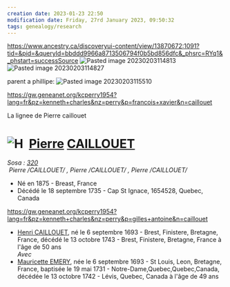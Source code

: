 ```yaml
---
creation date: 2023-01-23 22:50
modification date: Friday, 27rd January 2023, 09:50:32
tags: genealogy/research
---
```


https://www.ancestry.ca/discoveryui-content/view/13870672:1091?tid=&pid=&queryId=bbddd9966a8713506794f0b5bd856dfc&_phsrc=RYq1&_phstart=successSource
![Pasted image 20230203114813](Pasted%20image%2020230203114813.png)
![Pasted image 20230203114827](Pasted%20image%2020230203114827.png)

parent a phillipe:
![Pasted image 20230203115510](Pasted%20image%2020230203115510.png)


https://gw.geneanet.org/kcperry1954?lang=fr&pz=kenneth+charles&nz=perry&p=francois+xavier&n=caillouet


La lignee de Pierre caillouet

# ![H](https://gw.geneanet.org/images/male.png "H")  [Pierre](https://gw.geneanet.org/kcperry1954?lang=fr&pz=kenneth+charles&nz=perry&m=P&v=pierre) [CAILLOUET](https://gw.geneanet.org/kcperry1954?lang=fr&pz=kenneth+charles&nz=perry&m=N&v=caillouet)

_Sosa : [320](https://gw.geneanet.org/kcperry1954?lang=fr&pz=kenneth+charles&nz=perry&m=RL&i1=1083&i2=0&b1=1&b2=320)_  
 _Pierre /CAILLOUET/_ _, Pierre /CAILLOUET/_ _, Pierre /CAILLOUET/_   
  
  

-   Né en 1875 - Breast, France
-   Décédé le 18 septembre 1735 - Cap St Ignace, 1654528, Quebec, Canada

https://gw.geneanet.org/kcperry1954?lang=fr&pz=kenneth+charles&nz=perry&p=gilles+antoine&n=caillouet
-   [Henri CAILLOUET](https://gw.geneanet.org/kcperry1954?lang=fr&pz=kenneth+charles&nz=perry&p=henri&n=caillouet), né le 6 septembre 1693 - Brest, Finistere, Bretagne, France, décédé le 13 octobre 1743 - Brest, Finistere, Bretagne, France à l'âge de 50 ans   
    _Avec_
-   [Mauricette EMERY](https://gw.geneanet.org/kcperry1954?lang=fr&pz=kenneth+charles&nz=perry&p=mauricette&n=emery), née le 6 septembre 1693 - St Louis, Leon, Bretagne, France, baptisée le 19 mai 1731 - Notre-Dame,Quebec,Quebec,Canada, décédée le 13 octobre 1742 - Lévis, Quebec, Canada à l'âge de 49 ans






